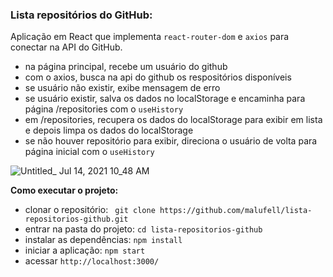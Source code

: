 ### Lista repositórios do GitHub:

Aplicação em React que implementa `react-router-dom` e `axios` para conectar na API do GitHub.

- na página principal, recebe um usuário do github
- com o axios, busca na api do github os respositórios disponíveis
- se usuário não existir, exibe mensagem de erro
- se usuário existir, salva os dados no localStorage e encaminha para página /repositories com o `useHistory`
- em /repositories, recupera os dados do localStorage para exibir em lista e depois limpa os dados do localStorage
- se não houver repositório para exibir, direciona o usuário de volta para página inicial com o `useHistory`


![Untitled_ Jul 14, 2021 10_48 AM](https://user-images.githubusercontent.com/62160705/125633698-05f61564-4953-45c7-a948-b0d158a2fb0d.gif)



**Como executar o projeto:**
- clonar o repositório: ` git clone https://github.com/malufell/lista-repositorios-github.git`
- entrar na pasta do projeto: `cd lista-repositorios-github`
- instalar as dependências: `npm install`
- iniciar a aplicação: `npm start`
- acessar `http://localhost:3000/`
